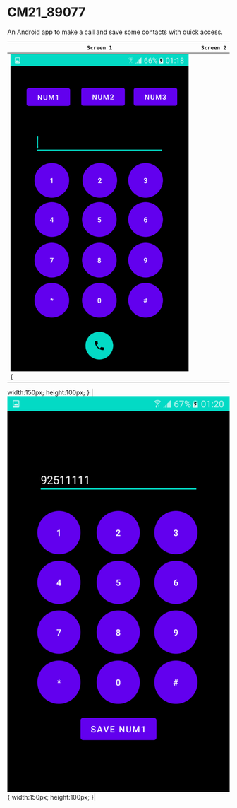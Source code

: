 # CM21_89077


An Android app to make a call and save some contacts with quick access. <br /> 


|`   Screen 1   `|`   Screen 2   `|
|--- | ---|
|![alt text](MakeaCall/img/img1.png "screen1.png"){
   width:150px;
   height:100px;
} | ![alt text](MakeaCall/img/img2.png "screen2.png"){
   width:150px;
   height:100px;
}|

